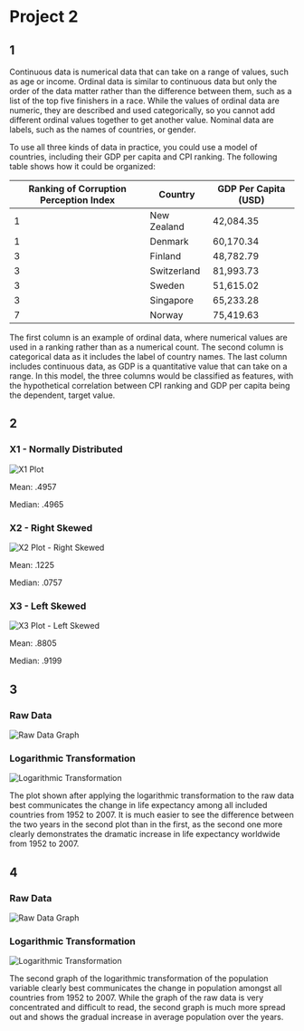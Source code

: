 # Project 2

## 1 

Continuous data is numerical data that can take on a range of values, such as age or income. Ordinal data is similar to continuous data but only the order of the data matter rather than the difference between them, such as a list of the top five finishers in a race. While the values of ordinal data are numeric, they are described and used categorically, so you cannot add different ordinal values together to get another value. Nominal data are labels, such as the names of countries, or gender. 

To use all three kinds of data in practice, you could use a model of countries, including their GDP per capita and CPI ranking. The following table shows how it could be organized:

| Ranking of Corruption Perception Index    | Country | GDP Per Capita (USD) |
| ----------- | ----------- | --------------|
| 1    | New Zealand      | 42,084.35|
| 1   | Denmark        | 60,170.34 |
| 3    | Finland       | 48,782.79 |
| 3   | Switzerland      | 81,993.73 |
| 3    | Sweden       | 51,615.02 |
| 3   | Singapore       | 65,233.28 |
| 7    | Norway       | 75,419.63 |

The first column is an example of ordinal data, where numerical values are used in a ranking rather than as a numerical count. The second column is categorical data as it includes the label of country names. The last column includes continuous data, as GDP is a quantitative value that can take on a range. In this model, the three columns would be classified as features, with the hypothetical correlation between CPI ranking and GDP per capita being the dependent, target value. 


## 2 

### X1 - Normally Distributed 

![X1 Plot](X1plot.png)

Mean: .4957

Median: .4965

### X2 - Right Skewed

![X2 Plot - Right Skewed](X2plot.png)

Mean: .1225

Median: .0757

### X3 - Left Skewed

![X3 Plot - Left Skewed](X3plot.png)

Mean: .8805

Median: .9199

## 3

### Raw Data

![Raw Data Graph](lifeExp.png)

### Logarithmic Transformation

![Logarithmic Transformation](loglifeExp.png)

The plot shown after applying the logarithmic transformation to the raw data best communicates the change in life expectancy among all included countries from 1952 to 2007. It is much easier to see the difference between the two years in the second plot than in the first, as the second one more clearly demonstrates the dramatic increase in life expectancy worldwide from 1952 to 2007.

## 4 

### Raw Data

![Raw Data Graph](pop.png)

### Logarithmic Transformation

![Logarithmic Transformation](logPop.png)

The second graph of the logarithmic transformation of the population variable clearly best communicates the change in population amongst all countries from 1952 to 2007. While the graph of the raw data is very concentrated and difficult to read, the second graph is much more spread out  and shows the gradual increase in average population over the years.


